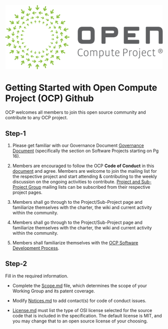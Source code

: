![](images/opencompute-TM-logo-1-1500w-v1-1.jpg)

Getting Started with Open Compute Project (OCP) Github
===================
OCP welcomes all members to join this open source community and contribute to any OCP project.

Step-1
-------------

1. Please get familiar with our Governance Document [Governance Document]( https://www.opencompute.org/documents/amended-governance-for-reference-only) (specifically the section on Software Projects starting on Pg 16).  

2.  Members are encouraged to follow the OCP **Code of Conduct** in this [document](https://github.com/opencomputeproject/OCP-Software-GitHub-Process/blob/master/Code%20of%20conduct.md) and agree. 
Members are welcome to join the mailing list for the respective project and start attending & contributing to the weekly discussion on the ongoing activities to contribute. [Project and Sub-Project Group](https://www.opencompute.org/projects) mailing lists can be subscribed from their respective project pages.

3. Members shall go through to the Project/Sub-Project page and familiarize themselves with the charter, the wiki and current activity within the community.

4. Members shall go through to the Project/Sub-Project page and familiarize themselves with the charter, the wiki and current activity within the community.

5. Members shall familiarize themselves with the [OCP Software Development Process](software/index.md). 

## Step-2
Fill in the required information.

-   Complete the [Scope.md](https://github.com/opencomputeproject/OCP-Software-GitHub-Process/blob/master/Scope.md) file, which determines the scope of your Working Group and its patent coverage.
    
-   Modify [Notices.md](https://github.com/opencomputeproject/OCP-Software-GitHub-Process/blob/master/Notices.md) to add contact(s) for code of conduct issues.
    
-   [License.md](https://github.com/opencomputeproject/OCP-Software-GitHub-Process/blob/master/License.md) must list the type of OSI license selected for the source code that is included in the specification. The default license is MIT, and you may change that to an open source license of your choosing.
